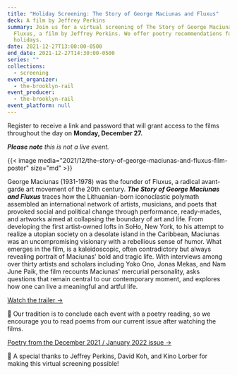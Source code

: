 ```yaml
---
title: "Holiday Screening: The Story of George Maciunas and Fluxus"
deck: A film by Jeffrey Perkins
summary: Join us for a virtual screening of The Story of George Maciunas and
  Fluxus, a film by Jeffrey Perkins. We offer poetry recommendations for the
  holidays.
date: 2021-12-27T13:00:00-0500
end_date: 2021-12-27T14:30:00-0500
series: ""
collections:
  - screening
event_organizer:
  - the-brooklyn-rail
event_producer:
  - the-brooklyn-rail
event_platform: null
---
```

Register to receive a link and password that will grant access to the films throughout the day on **Monday, December 27.**

***Please note** this is not a live event.*

{{< image media="2021/12/the-story-of-george-maciunas-and-fluxus-film-poster" size="md" >}}

George Maciunas (1931-1978) was the founder of Fluxus, a radical avant-garde art movement of the 20th century. ***The Story of George Maciunas and Fluxus*** traces how the Lithuanian-born iconoclastic polymath assembled an international network of artists, musicians, and poets that provoked social and political change through performance, ready-mades, and artworks aimed at collapsing the boundary of art and life. From developing the first artist-owned lofts in SoHo, New York, to his attempt to realize a utopian society on a desolate island in the Caribbean, Maciunas was an uncompromising visionary with a rebellious sense of humor. What emerges in the film, is a kaleidoscopic, often contradictory but always revealing portrait of Maciunas' bold and tragic life. With interviews among over thirty artists and scholars including Yoko Ono, Jonas Mekas, and Nam June Paik, the film recounts Maciunas' mercurial personality, asks questions that remain central to our contemporary moment, and explores how one can live a meaningful and artful life.

[Watch the trailer →](http://www.georgemaciunas.info/)

📖 Our tradition is to conclude each event with a poetry reading, so we encourage you to read poems from our current issue after watching the films.

[Poetry from the December 2021 / January 2022 issue →](https://brooklynrail.org/2021/12/poetry)

[](https://brooklynrail.org/2021/12/poetry)🙏 A special thanks to Jeffrey Perkins, David Koh, and Kino Lorber for making this virtual screening possible!